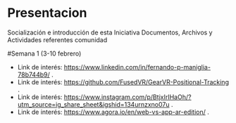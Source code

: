 # Presentacion
Socialización e introducción de esta Iniciativa Documentos, Archivos y Actividades referentes comunidad

#Semana 1 (3-10 febrero)
- Link de interés: https://www.linkedin.com/in/fernando-p-maniglia-78b744b9/ .
- Link de interés: https://github.com/FusedVR/GearVR-Positional-Tracking .
- Link de interés: https://www.instagram.com/p/BtjxIrIHaOh/?utm_source=ig_share_sheet&igshid=134urnzxno07u .
- Link de interés: https://www.agora.io/en/web-vs-app-ar-edition/ .
